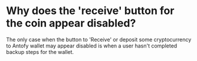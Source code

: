 # Why does the 'receive' button for the coin appear disabled?

The only case when the button to 'Receive' or deposit some cryptocurrency to Antofy wallet may appear disabled is when a user hasn't completed backup steps for the wallet.
